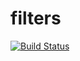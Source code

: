 # filters
[![Build Status](https://travis-ci.org/FenghenHome/filters.svg?branch=master)](https://travis-ci.org/FenghenHome/filters)

